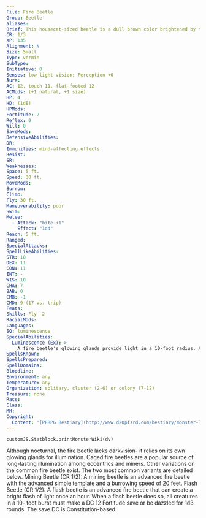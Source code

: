 ```yaml
---
File: Fire Beetle
Group: Beetle
aliases: 
Brief: This housecat-sized beetle is a dull brown color brightened by two glowing green-yellow spots on its carapace.
CR: 1/3
XP: 135
Alignment: N
Size: Small
Type: vermin
SubType: 
Initiative: 0
Senses: low-light vision; Perception +0
Aura: 
AC: 12, touch 11, flat-footed 12
ACMods: (+1 natural, +1 size)
HP: 4
HD: (1d8)
HPMods: 
Fortitude: 2
Reflex: 0
Will: 0
SaveMods: 
DefensiveAbilities: 
DR: 
Immunities: mind-affecting effects
Resist: 
SR: 
Weaknesses: 
Space: 5 ft.
Speed: 30 ft.
MoveMods: 
Burrow: 
Climb: 
Fly: 30 ft.
Maneuverability: poor
Swim: 
Melee: 
  - Attack: "bite +1"
    Effect: "1d4"
Reach: 5 ft.
Ranged: 
SpecialAttacks: 
SpellLikeAbilities: 
STR: 10
DEX: 11
CON: 11
INT: -
WIS: 10
CHA: 7
BAB: 0
CMB: -1
CMD: 9 (17 vs. trip)
Feats: 
Skills: Fly -2
RacialMods: 
Languages: 
SQ: luminescence
SpecialAbilities:
  Luminescence (Ex): >
    A fire beetle's glowing glands provide light in a 10-foot radius. A dead fire beetle's luminescent glands continue to glow for 1d6 days after its death.
SpellsKnown: 
SpellsPrepared: 
SpellDomains: 
Bloodline: 
Environment: any
Temperature: any
Organization: solitary, cluster (2-6) or colony (7-12)
Treasure: none
Race: 
Class: 
MR: 
Copyright:
  Content: '[PFRPG Bestiary](http://www.d20pfsrd.com/bestiary/monster-listings/vermin/beetle/fire-beetle)'
---
```

```dataviewjs
customJS.Statblock.printMonsterWiki(dv)
```
Although nocturnal, the fire beetle lacks darkvision- it relies on its own glowing glands for illumination. Caged fire beetles are a popular source of long-lasting illumination among eccentrics and miners. Other variations on the common fire beetle exist. The two most common variants are detailed below. Mining Beetle (CR 1/2): A mining beetle is an advanced fire beetle with the advanced simple template and a burrowing speed of 20 feet. Flash Beetle (CR 1/2): A flash beetle is an advanced fire beetle that can create a bright flash of light once an hour. When a flash beetle does so, all creatures in a 10- foot burst must make a DC 12 Fortitude save or be dazzled for 1d3 rounds. The save DC is Constitution-based.
